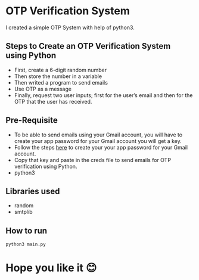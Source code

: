 # OTP Verification System

I created a simple OTP System with help of python3.

## Steps to Create an OTP Verification System using Python

- First, create a 6-digit random number
- Then store the number in a variable
- Then writed a program to send emails
- Use OTP as a message
- Finally, request two user inputs; first for the user’s email and then for the OTP that the user has received.

## Pre-Requisite
- To be able to send emails using your Gmail account, you will have to create your app password for your Gmail account you will get a key.
- Follow the steps [here](https://support.google.com/accounts/answer/185833?hl=en) to create your your app password for your Gmail account.
- Copy that key and paste in the creds file to send emails for OTP verification using Python.
- python3

## Libraries used
- random
- smtplib


## How to run
`python3 main.py`

# Hope you like it 😊
